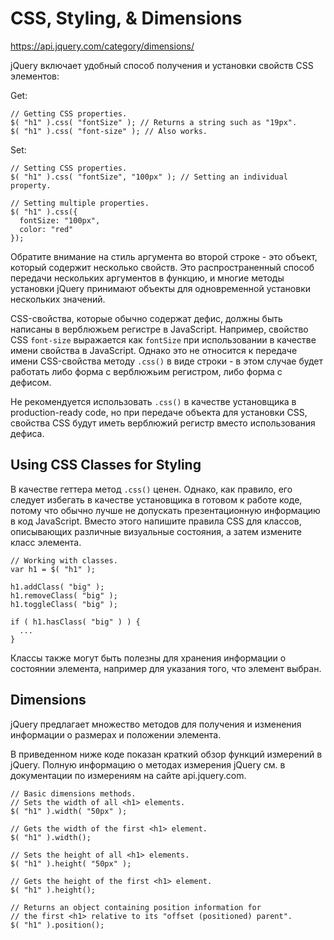 # CSS, Styling, & Dimensions
https://api.jquery.com/category/dimensions/

jQuery включает удобный способ получения и установки свойств CSS элементов:

Get:

    // Getting CSS properties.
    $( "h1" ).css( "fontSize" ); // Returns a string such as "19px".
    $( "h1" ).css( "font-size" ); // Also works.

Set:

    // Setting CSS properties.
    $( "h1" ).css( "fontSize", "100px" ); // Setting an individual property.

    // Setting multiple properties.
    $( "h1" ).css({
      fontSize: "100px",
      color: "red"
    });

Обратите внимание на стиль аргумента во второй строке - это объект, который содержит несколько свойств. Это распространенный способ передачи нескольких аргументов в функцию, и многие методы установки jQuery принимают объекты для одновременной установки нескольких значений.

CSS-свойства, которые обычно содержат дефис, должны быть написаны в верблюжьем регистре в JavaScript. Например, свойство CSS `font-size` выражается как `fontSize` при использовании в качестве имени свойства в JavaScript. Однако это не относится к передаче имени CSS-свойства методу `.css()` в виде строки - в этом случае будет работать либо форма с верблюжьим регистром, либо форма с дефисом.

Не рекомендуется использовать `.css()` в качестве установщика в production-ready code, но при передаче объекта для установки CSS, свойства CSS будут иметь верблюжий регистр вместо использования дефиса.

## Using CSS Classes for Styling
В качестве геттера метод `.css()` ценен. Однако, как правило, его следует избегать в качестве установщика в готовом к работе коде, потому что обычно лучше не допускать презентационную информацию в код JavaScript. Вместо этого напишите правила CSS для классов, описывающих различные визуальные состояния, а затем измените класс элемента.

    // Working with classes.
    var h1 = $( "h1" );

    h1.addClass( "big" );
    h1.removeClass( "big" );
    h1.toggleClass( "big" );

    if ( h1.hasClass( "big" ) ) {
      ...
    }

Классы также могут быть полезны для хранения информации о состоянии элемента, например для указания того, что элемент выбран.

## Dimensions
jQuery предлагает множество методов для получения и изменения информации о размерах и положении элемента.

В приведенном ниже коде показан краткий обзор функций измерений в jQuery. Полную информацию о методах измерения jQuery см. в документации по измерениям на сайте api.jquery.com.

    // Basic dimensions methods.
    // Sets the width of all <h1> elements.
    $( "h1" ).width( "50px" );

    // Gets the width of the first <h1> element.
    $( "h1" ).width();

    // Sets the height of all <h1> elements.
    $( "h1" ).height( "50px" );

    // Gets the height of the first <h1> element.
    $( "h1" ).height();

    // Returns an object containing position information for
    // the first <h1> relative to its "offset (positioned) parent".
    $( "h1" ).position();
